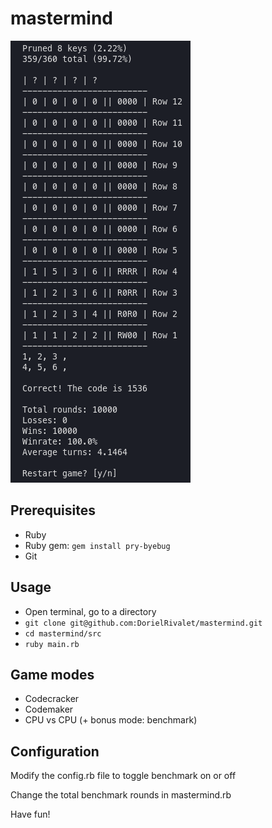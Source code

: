 # mastermind

![preview](./res/img/preview.png)

## Prerequisites

- Ruby
- Ruby gem: `gem install pry-byebug`
- Git

## Usage

- Open terminal, go to a directory
- `git clone git@github.com:DorielRivalet/mastermind.git`
- `cd mastermind/src`
- `ruby main.rb`

## Game modes

- Codecracker
- Codemaker
- CPU vs CPU (+ bonus mode: benchmark)

## Configuration

Modify the config.rb file to toggle benchmark on or off

Change the total benchmark rounds in mastermind.rb

Have fun!
